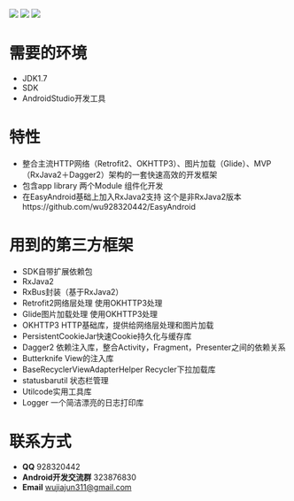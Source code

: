 ![](screenshot/device-2017-10-23-144818.jpg)
![](screenshot/device-2017-10-23-144951.jpg)
![](screenshot/device-2017-10-23-145004.jpg)
# 需要的环境
* JDK1.7
* SDK
* AndroidStudio开发工具

# 特性
* 整合主流HTTP网络（Retrofit2、OKHTTP3）、图片加载（Glide）、MVP（RxJava2＋Dagger2）架构的一套快速高效的开发框架
* 包含app library 两个Module 组件化开发
* 在EasyAndroid基础上加入RxJava2支持 这个是非RxJava2版本https://github.com/wu928320442/EasyAndroid

# 用到的第三方框架
* SDK自带扩展依赖包
* RxJava2
* RxBus封装（基于RxJava2）
* Retrofit2网络层处理 使用OKHTTP3处理
* Glide图片加载处理 使用OKHTTP3处理
* OKHTTP3  HTTP基础库，提供给网络层处理和图片加载
* PersistentCookieJar快速Cookie持久化与缓存库
* Dagger2 依赖注入库，整合Activity，Fragment，Presenter之间的依赖关系
* Butterknife View的注入库
* BaseRecyclerViewAdapterHelper Recycler下拉加载库
* statusbarutil 状态栏管理
* Utilcode实用工具库
* Logger 一个简洁漂亮的日志打印库

# 联系方式
* **QQ** 928320442
* **Android开发交流群** 323876830
* **Email** wujiajun311@gmail.com
